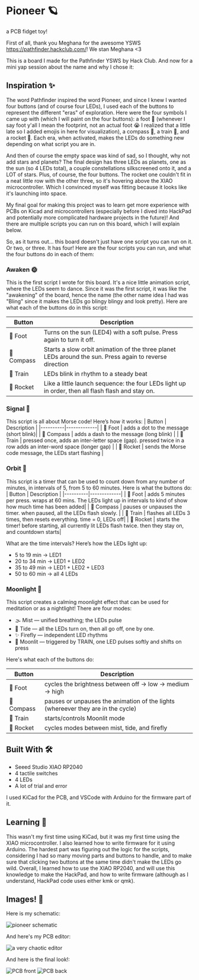 # Pioneer 🪐

a PCB fidget toy!

First of all, thank you Meghana for the awesome YSWS https://pathfinder.hackclub.com/! We stan Meghana <3

This is a board I made for the Pathfinder YSWS by Hack Club. And now for a mini yap session
about the name and why I chose it:

## Inspiration ✨
The word Pathfinder inspired the word Pioneer, and since I knew I wanted four buttons (and of course four LEDs), I used each of the buttons to represent the different "eras" of exploration. Here were the four symbols I came up with (which I will paint on the four buttons): a foot 👣 (whenever I say foot y'all I mean the footprint, not an actual foot 😭 I realized that a little late so I added emojis in here for visualization), a compass 🧭, a train 🚂, and a rocket 🚀. Each era, when activated, makes the LEDs do something new depending on what script you are in.

And then of course the empty space was kind of sad, so I thought, why not add stars and planets? The final design has three LEDs as planets, one as the sun (so 4 LEDs total), a couple constellations silkscreened onto it, and a LOT of stars. Plus, of course, the four buttons. The rocket one couldn't fit in a neat little row with the other three, so it's hovering above the XIAO microcontroller. Which I convinced myself was fitting because it looks like it's launching into space. 

My final goal for making this project was to learn get more experience with PCBs on Kicad and microcontrollers (especially before I dived into HackPad and potentially more complicated hardware projects in the future)! And there are multiple scripts you can run on this board, which I will explain below.

So, as it turns out... this board doesn't just have one script you can run on it. Or two, or three. It has four! Here are the four scripts you can run, and what the four buttons do in each of them:

### Awaken 🌞
This is the first script I wrote for this board. It's a nice little animation script, where the LEDs seem to dance. Since it was the first script, it was like the "awakening" of the board, hence the name (the other name idea I had was "Bling" since it makes the LEDs go blingy blingy and look pretty). Here are what each of the buttons do in this script:

| Button     | Description |
|----------|-------------|
| 👣 Foot   | Turns on the sun (LED4) with a soft pulse. Press again to turn it off. |
| 🧭 Compass | Starts a slow orbit animation of the three planet LEDs around the sun. Press again to reverse direction |
| 🚂 Train  | LEDs blink in rhythm to a steady beat |
| 🚀 Rocket | Like a little launch sequence: the four LEDs light up in order, then all flash flash and stay on. |

### Signal 📡
This script is all about Morse code! Here’s how it works:
| Button     | Description |
|----------|-------------|
| 👣 Foot   | adds a dot to the message (short blink)|
| 🧭 Compass | adds a dash to the message (long blink) |
| 🚂 Train  | pressed once, adds an inter-letter space (gap). pressed twice in a row adds an inter-word space (longer gap) |
| 🚀 Rocket | sends the Morse code message, the LEDs start flashing |

### Orbit 🌌
This script is a timer that can be used to count down from any number of minutes, in intervals of 5, from 5 to 60 minutes. Here is what the buttons do:
| Button     | Description |
|----------|-------------|
| 👣 Foot   | adds 5 minutes per press. wraps at 60 mins. The LEDs light up in intervals to kind of show how much time has been added|
| 🧭 Compass | pauses or unpauses the timer. when paused, all the LEDs flash slowly. |
| 🚂 Train  | flashes all LEDs 3 times, then resets everything. time = 0, LEDs off|
| 🚀 Rocket | starts the timer! before starting, all currently lit LEDs flash twice. then they stay on, and countdown starts|

What are the time intervals? Here’s how the LEDs light up:
- 5 to 19 min -> LED1
- 20 to 34 min -> LED1 + LED2
- 35 to 49 min -> LED1 + LED2 + LED3
- 50 to 60 min -> all 4 LEDs

### Moonlight 🌚
This script creates a calming moonlight effect that can be used for meditation or as a nightlight! 
There are four modes:
- 🌫️ Mist — unified breathing; the LEDs pulse
- 🌊 Tide — all the LEDs turn on, then all go off, one by one.
- ✨ Firefly — independent LED rhythms
- 🌙 Moonlit — triggered by TRAIN, one LED pulses softly and shifts on press

Here's what each of the buttons do:

| Button     | Description |
|----------|-------------|
| 👣 Foot   | cycles the brightness between off -> low -> medium -> high  |
| 🧭 Compass | pauses or unpauses the animation of the lights (whereever they are in the cycle)|
| 🚂 Train  | starts/controls Moonlit mode |
| 🚀 Rocket | cycles modes between mist, tide, and firefly |

## Built With 🛠️

- Seeed Studio XIAO RP2040
- 4 tactile switches
- 4 LEDs
- A lot of trial and error

I used KiCad for the PCB, and VSCode with Arduino for the firmware part of it.

## Learning 🌱
This wasn't my first time using KiCad, but it was my first time using the XIAO microcontroller. I also learned how to write firmware for it using Arduino. The hardest part was figuring out the logic for the scripts, considering I had so many moving parts and buttons to handle, and to make sure that clicking two buttons at the same time didn't make the LEDs go wild. Overall, I learned how to use the XIAO RP2040, and will use this knowledge to make the HackPad, and how to write firmware (although as I understand, HackPad code uses either kmk or qmk).

## Images! 📸
Here is my schematic: 

![pioneer schematic](images/schematic.png)

And here's my PCB editor:

![a very chaotic editor](images/pcb_editor.png)

And here is the final look!:

![PCB front](images/pcb_front.png)
![PCB back](images/pcb_back.png)